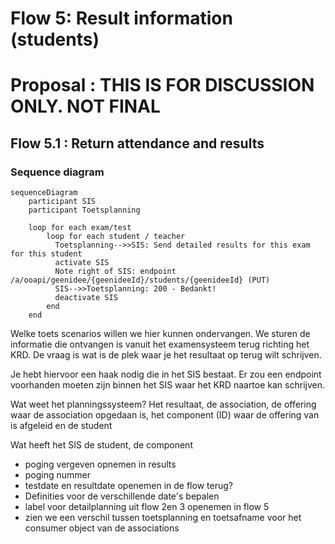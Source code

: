 # Flow 5: Result information (students)

# Proposal : THIS IS FOR DISCUSSION ONLY. NOT FINAL


## Flow 5.1 : Return attendance and results

### Sequence diagram 
```mermaid
sequenceDiagram
    participant SIS
    participant Toetsplanning

    loop for each exam/test
        loop for each student / teacher
          Toetsplanning-->>SIS: Send detailed results for this exam for this student
          activate SIS
          Note right of SIS: endpoint /a/ooapi/geenidee/{geenideeId}/students/{geenideeId} (PUT)
          SIS-->>Toetsplanning: 200 - Bedankt!
          deactivate SIS
        end
    end

```

Welke toets scenarios willen we hier kunnen ondervangen. 
We sturen de informatie die ontvangen is vanuit het examensysteem terug richting het KRD.
De vraag is wat is de plek waar je het resultaat op terug wilt schrijven.

Je hebt hiervoor een haak nodig die in het SIS bestaat. Er zou een endpoint voorhanden moeten zijn binnen het SIS waar het KRD naartoe kan schrijven. 

Wat weet het planningssysteem? Het resultaat, de association, de offering waar de association opgedaan is, het component (ID) waar de offering van is afgeleid en de student

Wat heeft het SIS de student, de component 

* poging vergeven opnemen in results
* poging nummer 
* testdate en resultdate openemen in de flow terug? 
* Definities voor de verschillende date's bepalen
* label voor detailplanning uit flow 2en 3  openemen in flow 5
* zien we een verschil tussen toetsplanning en toetsafname voor het consumer object van de associations

